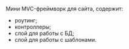 Мини MVC-фреймворк для сайта, содержит:
- роутинг;
- контроллеры;
- слой для работы с БД;
- слой для работы с шаблонами.

